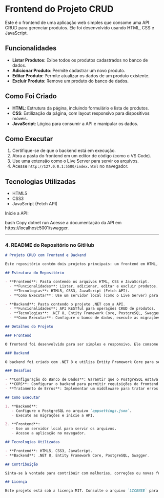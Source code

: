 # Frontend do Projeto CRUD

Este é o frontend de uma aplicação web simples que consome uma API CRUD para gerenciar produtos. Ele foi desenvolvido usando HTML, CSS e JavaScript.

## Funcionalidades

- **Listar Produtos**: Exibe todos os produtos cadastrados no banco de dados.
- **Adicionar Produto**: Permite cadastrar um novo produto.
- **Editar Produto**: Permite atualizar os dados de um produto existente.
- **Excluir Produto**: Remove um produto do banco de dados.

## Como Foi Criado

- **HTML**: Estrutura da página, incluindo formulário e lista de produtos.
- **CSS**: Estilização da página, com layout responsivo para dispositivos móveis.
- **JavaScript**: Lógica para consumir a API e manipular os dados.

## Como Executar

1. Certifique-se de que o backend está em execução.
2. Abra a pasta do frontend em um editor de código (como o VS Code).
3. Use uma extensão como o Live Server para servir os arquivos.
4. Acesse `http://127.0.0.1:5500/index.html` no navegador.

## Tecnologias Utilizadas

- HTML5
- CSS3
- JavaScript (Fetch API)

Inicie a API:

bash
Copy
dotnet run
Acesse a documentação da API em https://localhost:5001/swagger.


---

### 4. **README do Repositório no GitHub**

```markdown
# Projeto CRUD com Frontend e Backend

Este repositório contém dois projetos principais: um frontend em HTML, CSS e JavaScript e um backend em .NET 8 com PostgreSQL. Juntos, eles formam uma aplicação CRUD completa para gerenciar produtos.

## Estrutura do Repositório

- **Frontend**: Pasta contendo os arquivos HTML, CSS e JavaScript.
  - **Funcionalidades**: Listar, adicionar, editar e excluir produtos.
  - **Tecnologias**: HTML5, CSS3, JavaScript (Fetch API).
  - **Como Executar**: Use um servidor local (como o Live Server) para servir os arquivos.

- **Backend**: Pasta contendo o projeto .NET com a API.
  - **Funcionalidades**: API RESTful para operações CRUD de produtos.
  - **Tecnologias**: .NET 8, Entity Framework Core, PostgreSQL, Swagger.
  - **Como Executar**: Configure o banco de dados, execute as migrações e inicie a API.

## Detalhes do Projeto

### Frontend

O frontend foi desenvolvido para ser simples e responsivo. Ele consome a API do backend para realizar operações CRUD. O layout foi pensado para funcionar bem em dispositivos móveis e desktops.

### Backend

O backend foi criado com .NET 8 e utiliza Entity Framework Core para se conectar ao PostgreSQL. A API foi projetada para ser escalável e segura, com tratamento de erros e configuração de CORS.

### Desafios

- **Configuração do Banco de Dados**: Garantir que o PostgreSQL estava corretamente configurado e acessível.
- **CORS**: Configurar o backend para permitir requisições do frontend.
- **Tratamento de Erros**: Implementar um middleware para tratar erros de forma adequada.

## Como Executar

1. **Backend**:
   - Configure o PostgreSQL no arquivo `appsettings.json`.
   - Execute as migrações e inicie a API.

2. **Frontend**:
   - Use um servidor local para servir os arquivos.
   - Acesse a aplicação no navegador.

## Tecnologias Utilizadas

- **Frontend**: HTML5, CSS3, JavaScript.
- **Backend**: .NET 8, Entity Framework Core, PostgreSQL, Swagger.

## Contribuição

Sinta-se à vontade para contribuir com melhorias, correções ou novas funcionalidades. Abra uma issue ou envie um pull request.

## Licença

Este projeto está sob a licença MIT. Consulte o arquivo `LICENSE` para mais detalhes.
